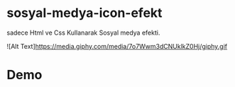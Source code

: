# sosyal-medya-icon-efekt
sadece Html ve Css Kullanarak Sosyal medya efekti.

![Alt Text]https://media.giphy.com/media/7o7Wwm3dCNUklkZ0Hj/giphy.gif

<h1>Demo</h1>

